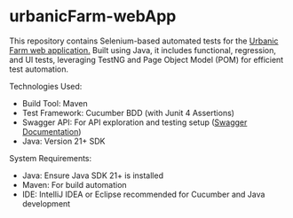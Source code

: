 # urbanicFarm-webApp
This repository contains Selenium-based automated tests for the [Urbanic Farm web application.](https://test.urbanicfarm.com/?south=37.83550497552184&west=-76.8974688484375&north=38.76234067714459&east=-76.1174395515625&query=&inMile=&category=&isOrganic=false&price=&delivery=&unit=&sellerRate=1&productRate=1) Built using Java, it includes functional, regression, and UI tests, leveraging TestNG and Page Object Model (POM) for efficient test automation.

Technologies Used:

* Build Tool: Maven
* Test Framework: Cucumber BDD (with Junit 4 Assertions)
* Swagger API: For API exploration and testing setup ([Swagger Documentation](https://app.swaggerhub.com/apis-docs/ezrac0des/Urbanic/1.0.0#/))
* Java: Version 21+ SDK

System Requirements:
* Java: Ensure Java SDK 21+ is installed
* Maven: For build automation
* IDE: IntelliJ IDEA or Eclipse recommended for Cucumber and Java development

